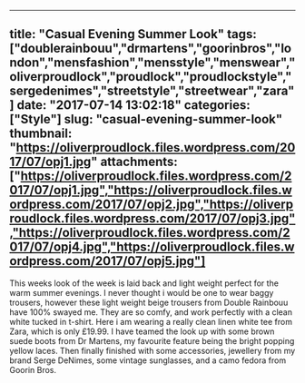 
---
title: "Casual Evening Summer Look"
tags: ["doublerainbouu","drmartens","goorinbros","london","mensfashion","mensstyle","menswear","oliverproudlock","proudlock","proudlockstyle","sergedenimes","streetstyle","streetwear","zara"]
date: "2017-07-14 13:02:18"
categories: ["Style"]
slug: "casual-evening-summer-look"
thumbnail: "https://oliverproudlock.files.wordpress.com/2017/07/opj1.jpg"
attachments: ["https://oliverproudlock.files.wordpress.com/2017/07/opj1.jpg","https://oliverproudlock.files.wordpress.com/2017/07/opj2.jpg","https://oliverproudlock.files.wordpress.com/2017/07/opj3.jpg","https://oliverproudlock.files.wordpress.com/2017/07/opj4.jpg","https://oliverproudlock.files.wordpress.com/2017/07/opj5.jpg"]
---

This weeks look of the week is laid back and light weight perfect for the warm summer evenings. I never thought i would be one to wear baggy trousers, however these light weight beige trousers from Double Rainbouu have 100% swayed me. They are so comfy, and work perfectly with a clean white tucked in t-shirt. Here i am wearing a really clean linen white tee from Zara, which is only £19.99. I have teamed the look up with some brown suede boots from Dr Martens, my favourite feature being the bright popping yellow laces. Then finally finished with some accessories, jewellery from my brand Serge DeNimes, some vintage sunglasses, and a camo fedora from Goorin Bros.